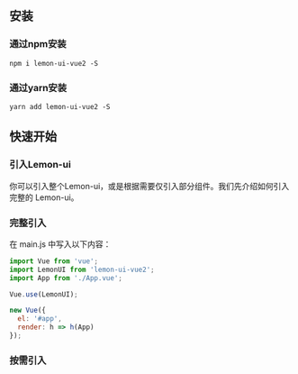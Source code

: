## 安装
### 通过npm安装
```shell
npm i lemon-ui-vue2 -S
```

### 通过yarn安装
``` shell
yarn add lemon-ui-vue2 -S
```

## 快速开始
### 引入Lemon-ui
你可以引入整个Lemon-ui，或是根据需要仅引入部分组件。我们先介绍如何引入完整的 Lemon-ui。

### 完整引入
在 main.js 中写入以下内容：

```javascript
import Vue from 'vue';
import LemonUI from 'lemon-ui-vue2';
import App from './App.vue';

Vue.use(LemonUI);

new Vue({
  el: '#app',
  render: h => h(App)
});
```

### 按需引入
